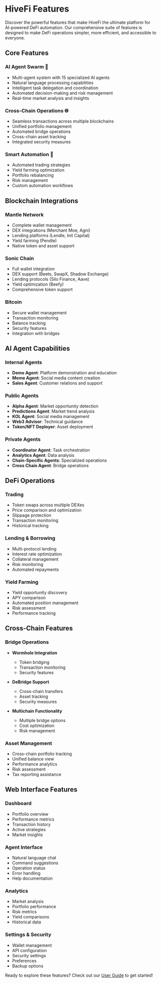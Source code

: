 # HiveFi Features

Discover the powerful features that make HiveFi the ultimate platform for AI-powered DeFi automation. Our comprehensive suite of features is designed to make DeFi operations simpler, more efficient, and accessible to everyone.

## Core Features

### AI Agent Swarm 🤖
- Multi-agent system with 15 specialized AI agents
- Natural language processing capabilities
- Intelligent task delegation and coordination
- Automated decision-making and risk management
- Real-time market analysis and insights

### Cross-Chain Operations 🌐
- Seamless transactions across multiple blockchains
- Unified portfolio management
- Automated bridge operations
- Cross-chain asset tracking
- Integrated security measures

### Smart Automation 🔄
- Automated trading strategies
- Yield farming optimization
- Portfolio rebalancing
- Risk management
- Custom automation workflows

## Blockchain Integrations

### Mantle Network
- Complete wallet management
- DEX integrations (Merchant Moe, Agni)
- Lending platforms (Lendle, Init Capital)
- Yield farming (Pendle)
- Native token and asset support

### Sonic Chain
- Full wallet integration
- DEX support (Beets, SwapX, Shadow Exchange)
- Lending protocols (Silo Finance, Aave)
- Yield optimization (Beefy)
- Comprehensive token support

### Bitcoin
- Secure wallet management
- Transaction monitoring
- Balance tracking
- Security features
- Integration with bridges

## AI Agent Capabilities

### Internal Agents
- **Demo Agent**: Platform demonstration and education
- **Meme Agent**: Social media content creation
- **Sales Agent**: Customer relations and support

### Public Agents
- **Alpha Agent**: Market opportunity detection
- **Predictions Agent**: Market trend analysis
- **KOL Agent**: Social media management
- **Web3 Advisor**: Technical guidance
- **Token/NFT Deployer**: Asset deployment

### Private Agents
- **Coordinator Agent**: Task orchestration
- **Analytics Agent**: Data analysis
- **Chain-Specific Agents**: Specialized operations
- **Cross Chain Agent**: Bridge operations

## DeFi Operations

### Trading
- Token swaps across multiple DEXes
- Price comparison and optimization
- Slippage protection
- Transaction monitoring
- Historical tracking

### Lending & Borrowing
- Multi-protocol lending
- Interest rate optimization
- Collateral management
- Risk monitoring
- Automated repayments

### Yield Farming
- Yield opportunity discovery
- APY comparison
- Automated position management
- Risk assessment
- Performance tracking

## Cross-Chain Features

### Bridge Operations
- **Wormhole Integration**
  - Token bridging
  - Transaction monitoring
  - Security features

- **DeBridge Support**
  - Cross-chain transfers
  - Asset tracking
  - Security measures

- **Multichain Functionality**
  - Multiple bridge options
  - Cost optimization
  - Risk management

### Asset Management
- Cross-chain portfolio tracking
- Unified balance view
- Performance analytics
- Risk assessment
- Tax reporting assistance

## Web Interface Features

### Dashboard
- Portfolio overview
- Performance metrics
- Transaction history
- Active strategies
- Market insights

### Agent Interface
- Natural language chat
- Command suggestions
- Operation status
- Error handling
- Help documentation

### Analytics
- Market analysis
- Portfolio performance
- Risk metrics
- Yield comparisons
- Historical data

### Settings & Security
- Wallet management
- API configuration
- Security settings
- Preferences
- Backup options

Ready to explore these features? Check out our [User Guide](user-guide.md) to get started! 